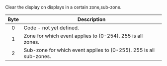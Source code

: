 Clear the display on displays in a certain zone,sub-zone. 

 | Byte | Description                                                        | 
 | :----: | -----------                                                        | 
 | 0    | Code - not yet defined.                                            | 
 | 1    | Zone for which event applies to (0-254). 255 is all zones.         | 
 | 2    | Sub-zone for which event applies to (0-255). 255 is all sub-zones. | 
